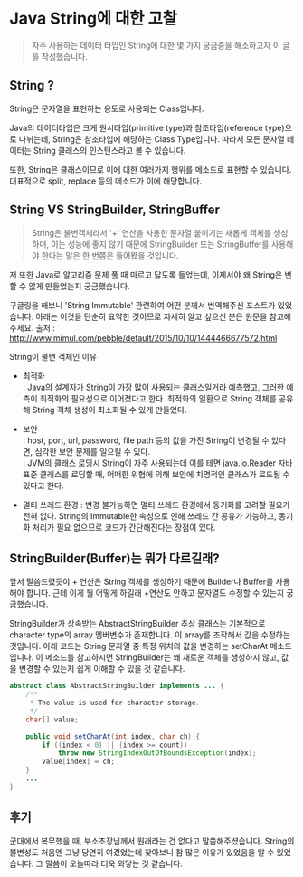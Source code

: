 # Java String에 대한 고찰
> 자주 사용하는 데이터 타입인 String에 대한 몇 가지 궁금증을 해소하고자 이 글을 작성했습니다.


## String ?

String은 문자열을 표현하는 용도로 사용되는 Class입니다.

Java의 데이터타입은 크게 원시타입(primitive type)과 참조타입(reference type)으로 나뉘는데, String은 참조타입에 해당하는 Class Type입니다. 따라서 모든 문자열 데이터는 String 클래스의 인스턴스라고 볼 수 있습니다.

또한, String은 클래스이므로 이에 대한 여러가지 행위를 메소드로 표현할 수 있습니다. 대표적으로 split, replace 등의 메소드가 이에 해당합니다.


## String VS StringBuilder, StringBuffer

> String은 불변객체라서 '+' 연산을 사용한 문자열 붙이기는 새롭게 객체를 생성하며, 이는 성능에 좋지 않기 때문에 StringBuilder 또는 StringBuffer를 사용해야 한다는 말은 한 번쯤은 들어봤을 것입니다.

저 또한 Java로 알고리즘 문제 풀 때 마르고 닳도록 들었는데, 이제서야 왜 String은 변할 수 없게 만들었는지 궁금했습니다.

구글링을 해보니 'String Immutable' 관련하여 어떤 분께서 번역해주신 포스트가 있었습니다. 아래는 이것을 단순히 요약한 것이므로 자세히 알고 싶으신 분은 원문을 참고해주세요.
출처 : http://www.mimul.com/pebble/default/2015/10/10/1444466677572.html

String이 불변 객체인 이유

- 최적화 <br>
: Java의 설계자가 String이 가장 많이 사용되는 클래스일거라 예측했고, 그러한 예측이 최적화의 필요성으로 이어졌다고 한다. 최적화의 일환으로 String 객체를 공유해 String 객체 생성이 최소화될 수 있게 만들었다. 

- 보안 <br>
: host, port, url, password, file path 등의 값을 가진 String이 변경될 수 있다면, 심각한 보안 문제를 일으킬 수 있다. <br>
: JVM의 클래스 로딩시 String이 자주 사용되는데 이를 테면 java.io.Reader 자바 표준 클래스를 로딩할 때, 어떠한 위협에 의해 보안에 치명적인 클래스가 로드될 수 있다고 한다.

- 멀티 쓰레드 환경
: 변경 불가능하면 멀티 쓰레드 환경에서 동기화를 고려할 필요가 전혀 없다. String의 Immutable한 속성으로 인해 쓰레드 간 공유가 가능하고, 동기화 처리가 필요 없으므로 코드가 간단해진다는 장점이 있다. 


## StringBuilder(Buffer)는 뭐가 다르길래?

앞서 말씀드렸듯이 + 연산은 String 객체를 생성하기 때문에 Builder나 Buffer를 사용해야 합니다. 근데 이게 뭘 어떻게 하길래 +연산도 안하고 문자열도 수정할 수 있는지 궁금했습니다.

StringBuilder가 상속받는 AbstractStringBuilder 추상 클래스는 기본적으로 character type의 array 멤버변수가 존재합니다. 이 array를 조작해서 값을 수정하는 것입니다. 아래 코드는 String 문자열 중 특정 위치의 값을 변경하는 setCharAt 메소드입니다. 이 메소드를 참고하시면 StringBuilder는 왜 새로운 객체를 생성하지 않고, 값을 변경할 수 있는지 쉽게 이해할 수 있을 것 같습니다.

```java
abstract class AbstractStringBuilder implements ... {
    /**
     * The value is used for character storage.
     */
    char[] value;
    
    public void setCharAt(int index, char ch) {
        if ((index < 0) || (index >= count))
            throw new StringIndexOutOfBoundsException(index);
        value[index] = ch;
    }
    ...
}
```


## 후기

군대에서 복무했을 때, 부소초장님께서 원래라는 건 없다고 말씀해주셨습니다. String의 불변성도 처음엔 그냥 당연히 여겼었는데 찾아보니 참 많은 이유가 있었음을 알 수 있었습니다. 그 말씀이 오늘따라 더욱 와닿는 것 같습니다.
